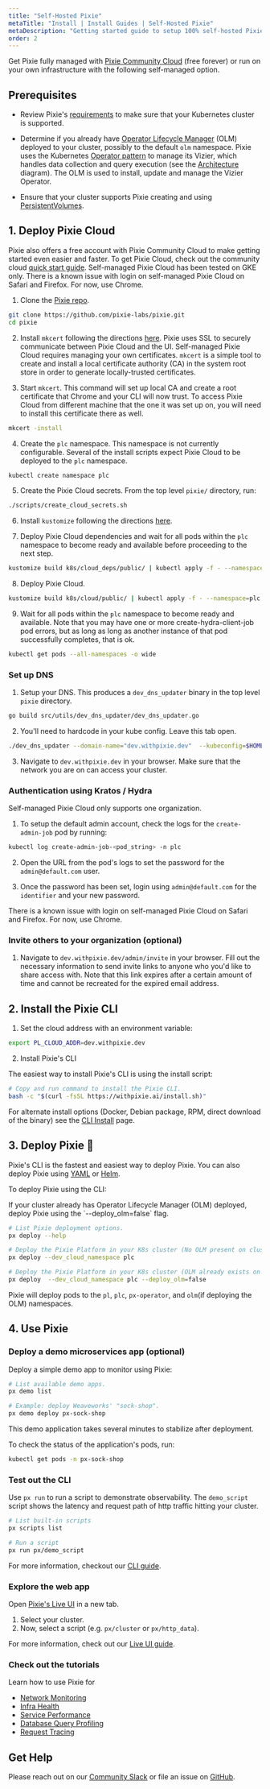 ```yaml
---
title: "Self-Hosted Pixie"
metaTitle: "Install | Install Guides | Self-Hosted Pixie"
metaDescription: "Getting started guide to setup 100% self-hosted Pixie"
order: 2
---
```


Get Pixie fully managed with [Pixie Community Cloud](/installing-pixie/install-guides/community-cloud-for-pixie) (free forever) or run on your own infrastructure with the following self-managed option.

## Prerequisites

- Review Pixie's [requirements](/installing-pixie/requirements) to make sure that your Kubernetes cluster is supported.

- Determine if you already have [Operator Lifecycle Manager](https://docs.openshift.com/container-platform/4.5/operators/understanding/olm/olm-understanding-olm.html) (OLM) deployed to your cluster, possibly to the default `olm` namespace. Pixie uses the Kubernetes [Operator pattern](https://kubernetes.io/docs/concepts/extend-kubernetes/operator/) to manage its Vizier, which handles data collection and query execution (see the [Architecture](/about-pixie/what-is-pixie/#system-architecture) diagram). The OLM is used to install, update and manage the Vizier Operator.

- Ensure that your cluster supports Pixie creating and using [PersistentVolumes](https://kubernetes.io/docs/concepts/storage/persistent-volumes/).

## 1. Deploy Pixie Cloud

<Alert variant="outlined" severity="info">
  Pixie also offers a free account with Pixie Community Cloud to make getting started even easier and faster. To get Pixie Cloud, check out the community cloud <a href="https://docs.pixielabs.ai/installing-pixie/install-guides/community-cloud-for-pixie">quick start guide</a>.
</Alert>

<Alert variant="outlined" severity="info">
  Self-managed Pixie Cloud has been tested on GKE only.
</Alert>

<Alert variant="outlined" severity="warning">
  There is a known issue with login on self-managed Pixie Cloud on Safari and Firefox. For now, use Chrome.
</Alert>

1. Clone the [Pixie repo](https://github.com/pixie-labs/pixie).

```bash
git clone https://github.com/pixie-labs/pixie.git
cd pixie
```

2. Install `mkcert` following the directions [here](https://github.com/FiloSottile/mkcert#installation). Pixie uses SSL to securely communicate between Pixie Cloud and the UI. Self-managed Pixie Cloud requires managing your own certificates. `mkcert` is a simple tool to create and install a local certificate authority (CA) in the system root store in order to generate locally-trusted certificates.

3. Start `mkcert`. This command will set up local CA and create a root certificate that Chrome and your CLI will now trust. To access Pixie Cloud from different machine that the one it was set up on, you will need to install this certificate there as well.

```bash
mkcert -install
```

4. Create the `plc` namespace. This namespace is not currently configurable. Several of the install scripts expect Pixie Cloud to be deployed to the `plc` namespace.

```bash
kubectl create namespace plc
```

5. Create the Pixie Cloud secrets. From the top level `pixie/` directory, run:

```bash
./scripts/create_cloud_secrets.sh
```

6. Install `kustomize` following the directions [here](https://kubectl.docs.kubernetes.io/installation/kustomize/).

7. Deploy Pixie Cloud dependencies and wait for all pods within the `plc` namespace to become ready and available before proceeding to the next step.

```bash
kustomize build k8s/cloud_deps/public/ | kubectl apply -f - --namespace=plc
```

8. Deploy Pixie Cloud.

```bash
kustomize build k8s/cloud/public/ | kubectl apply -f - --namespace=plc
```

9. Wait for all pods within the `plc` namespace to become ready and available. Note that you may have one or more create-hydra-client-job pod errors, but as long as long as another instance of that pod successfully completes, that is ok.

```bash
kubectl get pods --all-namespaces -o wide
```

### Set up DNS

1. Setup your DNS. This produces a `dev_dns_updater` binary in the top level `pixie` directory.

```bash
go build src/utils/dev_dns_updater/dev_dns_updater.go
```

2. You'll need to hardcode in your kube config. Leave this tab open.

```bash
./dev_dns_updater --domain-name="dev.withpixie.dev"  --kubeconfig=$HOME/.kube/config --n=plc
```

3. Navigate to `dev.withpixie.dev` in your browser. Make sure that the network you are on can access your cluster.

### Authentication using Kratos / Hydra

Self-managed Pixie Cloud only supports one organization.

1. To setup the default admin account, check the logs for the `create-admin-job` pod by running:

```bash
kubectl log create-admin-job-<pod_string> -n plc
```

2. Open the URL from the pod's logs to set the password for the `admin@default.com` user.

3. Once the password has been set, login using `admin@default.com` for the `identifier` and your new password.

<Alert variant="outlined" severity="warning">
  There is a known issue with login on self-managed Pixie Cloud on Safari and Firefox. For now, use Chrome.
</Alert>

### Invite others to your organization (optional)

1. Navigate to `dev.withpixie.dev/admin/invite` in your browser. Fill out the necessary information to send invite links to anyone who you'd like to share access with. Note that this link expires after a certain amount of time and cannot be recreated for the expired email address.

## 2. Install the Pixie CLI

1. Set the cloud address with an environment variable:

```bash
export PL_CLOUD_ADDR=dev.withpixie.dev
```

2. Install Pixie's CLI

The easiest way to install Pixie's CLI is using the install script:

``` bash
# Copy and run command to install the Pixie CLI.
bash -c "$(curl -fsSL https://withpixie.ai/install.sh)"
```

For alternate install options (Docker, Debian package, RPM, direct download of the binary) see the [CLI Install](/installing-pixie/install-schemes/cli/) page.

## 3. Deploy Pixie 🚀

Pixie's CLI is the fastest and easiest way to deploy Pixie. You can also deploy Pixie using [YAML](/installing-pixie/install-schemes/yaml) or [Helm](/installing-pixie/install-schemes/helm).

To deploy Pixie using the CLI:

<Alert variant="outlined" severity="info">
  If your cluster already has Operator Lifecycle Manager (OLM) deployed, deploy Pixie using the `--deploy_olm=false` flag.
</Alert>

``` bash
# List Pixie deployment options.
px deploy --help

# Deploy the Pixie Platform in your K8s cluster (No OLM present on cluster).
px deploy --dev_cloud_namespace plc

# Deploy the Pixie Platform in your K8s cluster (OLM already exists on cluster).
px deploy  --dev_cloud_namespace plc --deploy_olm=false
```

Pixie will deploy pods to the `pl`, `plc`, `px-operator`, and `olm`(if deploying the OLM) namespaces.

## 4. Use Pixie

### Deploy a demo microservices app (optional)

Deploy a simple demo app to monitor using Pixie:

```bash
# List available demo apps.
px demo list

# Example: deploy Weaveworks' "sock-shop".
px demo deploy px-sock-shop
```

This demo application takes several minutes to stabilize after deployment.

To check the status of the application's pods, run:

```bash
kubectl get pods -n px-sock-shop
```

### Test out the CLI

Use `px run` to run a script to demonstrate observability. The `demo_script` script shows the latency and request path of http traffic hitting your cluster.

``` bash
# List built-in scripts
px scripts list

# Run a script
px run px/demo_script
```

For more information, checkout our [CLI guide](/using-pixie/using-cli/).

### Explore the web app

Open [Pixie's Live UI](https://work.dev.withpixie.dev:443) in a new tab.

1. Select your cluster.
3. Now, select a script (e.g. `px/cluster` or `px/http_data`).

For more information, check out our [Live UI guide](/using-pixie/using-live-ui/).

### Check out the tutorials

Learn how to use Pixie for

- [Network Monitoring](/tutorials/pixie-101/network-monitoring/)
- [Infra Health](/tutorials/pixie-101/infra-health/)
- [Service Performance](/tutorials/pixie-101/service-performance/)
- [Database Query Profiling](/tutorials/pixie-101/database-query-profiling/)
- [Request Tracing](/tutorials/pixie-101/request-tracing/)

## Get Help

Please reach out on our [Community Slack](https://slackin.px.dev/) or file an issue on [GitHub](https://github.com/pixie-labs/pixie/issues).
